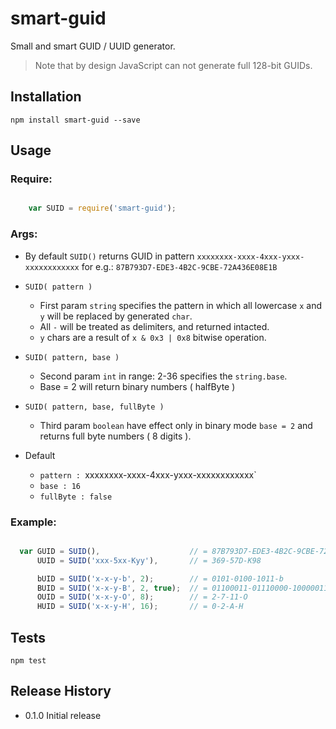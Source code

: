 smart-guid
=========

Small and smart GUID / UUID generator.

> Note that by design JavaScript can not generate full 128-bit GUIDs.

## Installation

  `npm install smart-guid --save`

## Usage

### Require:

```js

    var SUID = require('smart-guid');

```

### Args:

* By default `SUID()` returns GUID  in pattern `xxxxxxxx-xxxx-4xxx-yxxx-xxxxxxxxxxxx` for e.g.: `87B793D7-EDE3-4B2C-9CBE-72A436E08E1B`

* `SUID( pattern )`
    * First param `string` specifies the pattern in which all lowercase `x` and `y` will be replaced by generated `char`.
    * All `-` will be treated as delimiters, and returned intacted.
    * `y` chars are a result of `x & 0x3 | 0x8` bitwise operation.

* `SUID( pattern, base )`
    * Second param `int` in range: 2-36 specifies the `string.base`.
    * Base = 2 will return binary numbers ( halfByte )

* `SUID( pattern, base, fullByte )`
    * Third param `boolean` have effect only in binary mode `base = 2` and returns full byte numbers ( 8 digits ).

* Default
    * `pattern : `xxxxxxxx-xxxx-4xxx-yxxx-xxxxxxxxxxxx`
    * `base : 16`
    * `fullByte : false`

### Example:

```js

  var GUID = SUID(),                    // = 87B793D7-EDE3-4B2C-9CBE-72A436E08E1B   - GUID
      UUID = SUID('xxx-5xx-Kyy'),       // = 369-57D-K98                            - UUID

      bUID = SUID('x-x-y-b', 2);        // = 0101-0100-1011-b                       - BINARY
      BUID = SUID('x-x-y-B', 2, true);  // = 01100011-01110000-10000011-B           - BINARY_FULLBYTE
      OUID = SUID('x-x-y-O', 8);        // = 2-7-11-O                               - OCTAL
      HUID = SUID('x-x-y-H', 16);       // = 0-2-A-H                                - HEX

```

## Tests

  `npm test`

## Release History

* 0.1.0 Initial release